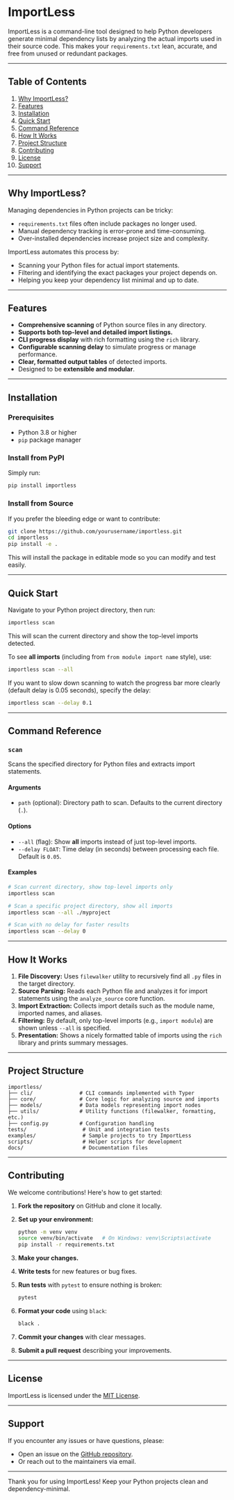 # ImportLess

ImportLess is a command-line tool designed to help Python developers generate minimal dependency lists by analyzing the actual imports used in their source code. This makes your `requirements.txt` lean, accurate, and free from unused or redundant packages.

---

## Table of Contents

1. [Why ImportLess?](#why-importless)
2. [Features](#features)
3. [Installation](#installation)
4. [Quick Start](#quick-start)
5. [Command Reference](#command-reference)
6. [How It Works](#how-it-works)
7. [Project Structure](#project-structure)
8. [Contributing](#contributing)
9. [License](#license)
10. [Support](#support)

---

## Why ImportLess?

Managing dependencies in Python projects can be tricky:

- `requirements.txt` files often include packages no longer used.
- Manual dependency tracking is error-prone and time-consuming.
- Over-installed dependencies increase project size and complexity.

ImportLess automates this process by:

- Scanning your Python files for actual import statements.
- Filtering and identifying the exact packages your project depends on.
- Helping you keep your dependency list minimal and up to date.

---

## Features

- **Comprehensive scanning** of Python source files in any directory.
- **Supports both top-level and detailed import listings.**
- **CLI progress display** with rich formatting using the `rich` library.
- **Configurable scanning delay** to simulate progress or manage performance.
- **Clear, formatted output tables** of detected imports.
- Designed to be **extensible and modular**.

---

## Installation

### Prerequisites

- Python 3.8 or higher
- `pip` package manager

### Install from PyPI

Simply run:

```bash
pip install importless
````

### Install from Source

If you prefer the bleeding edge or want to contribute:

```bash
git clone https://github.com/yourusername/importless.git
cd importless
pip install -e .
```

This will install the package in editable mode so you can modify and test easily.

---

## Quick Start

Navigate to your Python project directory, then run:

```bash
importless scan
```

This will scan the current directory and show the top-level imports detected.

To see **all imports** (including from `from module import name` style), use:

```bash
importless scan --all
```

If you want to slow down scanning to watch the progress bar more clearly (default delay is 0.05 seconds), specify the delay:

```bash
importless scan --delay 0.1
```

---

## Command Reference

### `scan`

Scans the specified directory for Python files and extracts import statements.

#### Arguments

* `path` (optional): Directory path to scan. Defaults to the current directory (`.`).

#### Options

* `--all` (flag): Show **all** imports instead of just top-level imports.
* `--delay FLOAT`: Time delay (in seconds) between processing each file. Default is `0.05`.

#### Examples

```bash
# Scan current directory, show top-level imports only
importless scan

# Scan a specific project directory, show all imports
importless scan --all ./myproject

# Scan with no delay for faster results
importless scan --delay 0
```

---

## How It Works

1. **File Discovery:** Uses `filewalker` utility to recursively find all `.py` files in the target directory.
2. **Source Parsing:** Reads each Python file and analyzes it for import statements using the `analyze_source` core function.
3. **Import Extraction:** Collects import details such as the module name, imported names, and aliases.
4. **Filtering:** By default, only top-level imports (e.g., `import module`) are shown unless `--all` is specified.
5. **Presentation:** Shows a nicely formatted table of imports using the `rich` library and prints summary messages.

---

## Project Structure

```
importless/
├── cli/               # CLI commands implemented with Typer
├── core/              # Core logic for analyzing source and imports
├── models/            # Data models representing import nodes
├── utils/             # Utility functions (filewalker, formatting, etc.)
├── config.py          # Configuration handling
tests/                  # Unit and integration tests
examples/               # Sample projects to try ImportLess
scripts/                # Helper scripts for development
docs/                   # Documentation files
```

---

## Contributing

We welcome contributions! Here's how to get started:

1. **Fork the repository** on GitHub and clone it locally.

2. **Set up your environment:**

   ```bash
   python -m venv venv
   source venv/bin/activate   # On Windows: venv\Scripts\activate
   pip install -r requirements.txt
   ```

3. **Make your changes.**

4. **Write tests** for new features or bug fixes.

5. **Run tests** with `pytest` to ensure nothing is broken:

   ```bash
   pytest
   ```

6. **Format your code** using `black`:

   ```bash
   black .
   ```

7. **Commit your changes** with clear messages.

8. **Submit a pull request** describing your improvements.

---

## License

ImportLess is licensed under the [MIT License](LICENSE).

---

## Support

If you encounter any issues or have questions, please:

* Open an issue on the [GitHub repository](https://github.com/yourusername/importless/issues).
* Or reach out to the maintainers via email.

---

Thank you for using ImportLess! Keep your Python projects clean and dependency-minimal.
